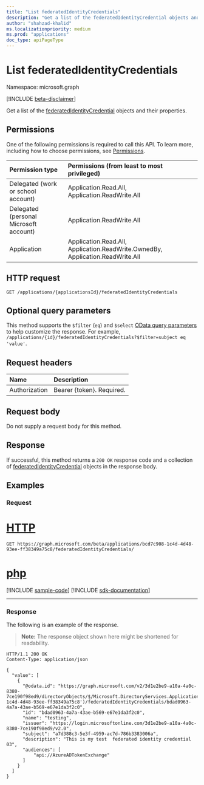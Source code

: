 ```yaml
---
title: "List federatedIdentityCredentials"
description: "Get a list of the federatedIdentityCredential objects and their properties."
author: "shahzad-khalid"
ms.localizationpriority: medium
ms.prod: "applications"
doc_type: apiPageType
---
```


# List federatedIdentityCredentials
Namespace: microsoft.graph

[!INCLUDE [beta-disclaimer](../../includes/beta-disclaimer.md)]

Get a list of the [federatedIdentityCredential](../resources/federatedidentitycredential.md) objects and their properties.

## Permissions
One of the following permissions is required to call this API. To learn more, including how to choose permissions, see [Permissions](/graph/permissions-reference).

|Permission type      | Permissions (from least to most privileged)              |
|:--------------------|:---------------------------------------------------------|
|Delegated (work or school account) | Application.Read.All, Application.ReadWrite.All    |
|Delegated (personal Microsoft account) |  Application.ReadWrite.All |
|Application | Application.Read.All, Application.ReadWrite.OwnedBy, Application.ReadWrite.All |


## HTTP request

<!-- {
  "blockType": "ignored"
}
-->
``` http
GET /applications/{applicationsId}/federatedIdentityCredentials
```

## Optional query parameters
This method supports the `$filter` (`eq`) and `$select` [OData query parameters](/graph/query-parameters) to help customize the response. For example, `/applications/{id}/federatedIdentityCredentials?$filter=subject eq 'value'`.

## Request headers
|Name|Description|
|:---|:---|
|Authorization|Bearer {token}. Required.|

## Request body
Do not supply a request body for this method.

## Response

If successful, this method returns a `200 OK` response code and a collection of [federatedIdentityCredential](../resources/federatedidentitycredential.md) objects in the response body.

## Examples

### Request

# [HTTP](#tab/http)
<!-- {
  "blockType": "request",
  "name": "list_federatedidentitycredential"
}
-->
``` http
GET https://graph.microsoft.com/beta/applications/bcd7c908-1c4d-4d48-93ee-ff38349a75c8/federatedIdentityCredentials/
```

# [php](#tab/php)
[!INCLUDE [sample-code](../includes/snippets/php/list-federatedidentitycredential-php-snippets.md)]
[!INCLUDE [sdk-documentation](../includes/snippets/snippets-sdk-documentation-link.md)]

---



### Response
The following is an example of the response.
>**Note:** The response object shown here might be shortened for readability.
<!-- {
  "blockType": "response",
  "truncated": true,
  "@odata.type": "Collection(microsoft.graph.federatedIdentityCredential)"
}
-->
``` http
HTTP/1.1 200 OK
Content-Type: application/json

{
  "value": [
    {
      "@odata.id": "https://graph.microsoft.com/v2/3d1e2be9-a10a-4a0c-8380-7ce190f98ed9/directoryObjects/$/Microsoft.DirectoryServices.Application('bcd7c908-1c4d-4d48-93ee-ff38349a75c8')/federatedIdentityCredentials/bdad0963-4a7a-43ae-b569-e67e1da3f2c0",
      "id": "bdad0963-4a7a-43ae-b569-e67e1da3f2c0",
      "name": "testing",
      "issuer": "https://login.microsoftonline.com/3d1e2be9-a10a-4a0c-8380-7ce190f98ed9/v2.0",
      "subject": "a7d388c3-5e3f-4959-ac7d-786b3383006a",
      "description": "This is my test  federated identity credential 03",
      "audiences": [
          "api://AzureADTokenExchange"
      ]
    }
  ]
}
```

